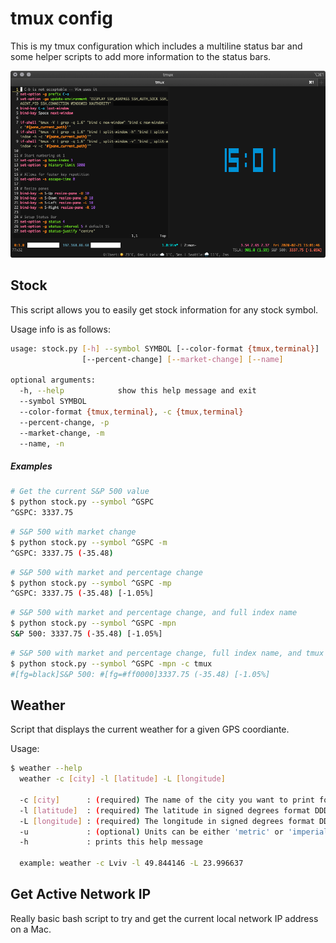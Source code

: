 # tmux config

This is my tmux configuration which includes a multiline status bar and some helper scripts to add more information to the status bars.

![tmux status example image](images/tmux.png)

## Stock

This script allows you to easily get stock information for any stock symbol.

Usage info is as follows:
```bash
usage: stock.py [-h] --symbol SYMBOL [--color-format {tmux,terminal}]
                [--percent-change] [--market-change] [--name]

optional arguments:
  -h, --help            show this help message and exit
  --symbol SYMBOL
  --color-format {tmux,terminal}, -c {tmux,terminal}
  --percent-change, -p
  --market-change, -m
  --name, -n
```

##### Examples

```bash
# Get the current S&P 500 value
$ python stock.py --symbol ^GSPC
^GSPC: 3337.75
```

```bash
# S&P 500 with market change
$ python stock.py --symbol ^GSPC -m
^GSPC: 3337.75 (-35.48)
```

```bash
# S&P 500 with market and percentage change
$ python stock.py --symbol ^GSPC -mp
^GSPC: 3337.75 (-35.48) [-1.05%]
```

```bash
# S&P 500 with market and percentage change, and full index name
$ python stock.py --symbol ^GSPC -mpn
S&P 500: 3337.75 (-35.48) [-1.05%]
```

```bash
# S&P 500 with market and percentage change, full index name, and tmux coloring
$ python stock.py --symbol ^GSPC -mpn -c tmux
#[fg=black]S&P 500: #[fg=#ff0000]3337.75 (-35.48) [-1.05%]
```

## Weather

Script that displays the current weather for a given GPS coordiante.

Usage:
```bash
$ weather --help
  weather -c [city] -l [latitude] -L [longitude]

  -c [city]      : (required) The name of the city you want to print for display purposes
  -l [latitude]  : (required) The latitude in signed degrees format DDD.dddd
  -L [longitude] : (required) The longitude in signed degrees format DDD.dddd
  -u             : (optional) Units can be either 'metric' or 'imperial' (default: metric)
  -h             : prints this help message

  example: weather -c Lviv -l 49.844146 -L 23.996637
```

## Get Active Network IP

Really basic bash script to try and get the current local network IP address on a Mac.